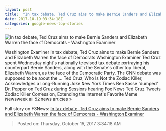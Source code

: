 ```yaml
---
layout: post
title:  "In tax debate, Ted Cruz aims to make Bernie Sanders and Elizabeth Warren the face of Democrats - Washington Examiner"
date: 2017-10-19 03:34:18Z
categories: google-news-top-stories
---
```


![In tax debate, Ted Cruz aims to make Bernie Sanders and Elizabeth Warren the face of Democrats - Washington Examiner](http://cdn.washingtonexaminer.biz/cache/1060x600-e866ee7ef16600119e63bdc0f882bc82.jpg)

Washington Examiner In tax debate, Ted Cruz aims to make Bernie Sanders and Elizabeth Warren the face of Democrats Washington Examiner Ted Cruz spent Wednesday night's nationally televised tax debate portraying his counterpart Bernie Sanders, along with the Senate's other top liberal, Elizabeth Warren, as the face of the Democratic Party. The CNN debate was supposed to be about the ... Ted Cruz, Who Is Not the Zodiac Killer, Acknowledges a Long-Running Joke New York Times Ben Sasse 'dumped' Dr. Pepper on Ted Cruz during Sessions hearing Fox News Ted Cruz Tweets Zodiac Killer Confession, Extending the Internet's Favorite Meme Newsweek all 52 news articles »


Full story on F3News: [In tax debate, Ted Cruz aims to make Bernie Sanders and Elizabeth Warren the face of Democrats - Washington Examiner](http://www.f3nws.com/n/ac4XTG)

> Posted on: Thursday, October 19, 2017 3:34:18 AM
